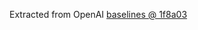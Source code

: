 Extracted from OpenAI [baselines @ 1f8a03](https://github.com/openai/baselines/tree/1f8a03f3a62367526f20215188fb5ea4b9ec27e0)